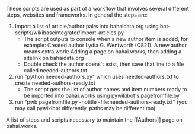 These scripts are used as part of a workflow that involves several different steps, websites and frameworks. In general the steps are:

1. Import a list of article/author pairs into bahaidata.org using bot-scripts/wikibaseintegrator/import-articles.py
   - The script outputs to console when a new author item is added, for example: Created author Lydia G. Wentworth (Q821). A new author means extra work: Adding a page on bahai.works, then adding a sitelink on bahaidata.org
   - Double check the author doens't exist, then save that line to a file called needed-authors.txt
2. run "python needed-authors.py" which uses needed-authors.txt to create needed-authors-ready.txt
   - The script gets the list of author names and item numbers ready to be imported into bahai.works using pywikibot's pagefromfile.py
4. run "pwb pagefromfile.py -notitle -file:needed-authors-ready.txt" (you may call pywikibot differently, paths may be different too)

A list of steps and scripts necessary to maintain the [[Authors]] page on bahai.works.
